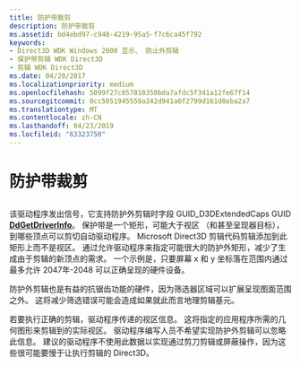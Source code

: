 ```yaml
---
title: 防护带裁剪
description: 防护带裁剪
ms.assetid: bd4ebd97-c948-4219-95a5-f7c6ca45f792
keywords:
- Direct3D WDK Windows 2000 显示、 防止外剪辑
- 保护带剪辑 WDK Direct3D
- 剪辑 WDK Direct3D
ms.date: 04/20/2017
ms.localizationpriority: medium
ms.openlocfilehash: 5099f27c057810350bda7afdc5f341a12fe67f14
ms.sourcegitcommit: 0cc5051945559a242d941a6f2799d161d8eba2a7
ms.translationtype: MT
ms.contentlocale: zh-CN
ms.lasthandoff: 04/23/2019
ms.locfileid: "63323750"
---
```

# <a name="guard-band-clipping"></a>防护带裁剪


## <span id="ddk_guard_band_clipping_gg"></span><span id="DDK_GUARD_BAND_CLIPPING_GG"></span>


该驱动程序发出信号，它支持防护外剪辑时字段 GUID\_D3DExtendedCaps GUID [ **DdGetDriverInfo**](https://msdn.microsoft.com/library/windows/hardware/ff549404)。 保护带是一个矩形，可能大于视区 （和甚至呈现器目标），到哪些顶点可以剪切自动驱动程序。 Microsoft Direct3D 剪辑代码剪辑添加到此矩形上而不是视区。 通过允许驱动程序来指定可能很大的防护外矩形，减少了生成由于剪辑的新顶点的需求。 一个示例是，只要屏幕 x 和 y 坐标落在范围内通过最多允许 2047年-2048 可以正确呈现的硬件设备。

防护外剪辑也是有益的抗锯齿功能的硬件，因为筛选器区域可以扩展呈现图面范围之外。 这将减少筛选错误可能会造成如果就此而言地理剪辑基元。

若要执行正确的剪辑，驱动程序传递的视区信息。 这将指定的应用程序所需的几何图形来剪辑到的实际视区。 驱动程序编写人员不希望实现防护外剪辑可以忽略此信息。 建议的驱动程序不使用此数据以实现通过剪刀剪辑或屏蔽操作，因为这些很可能要慢于让执行剪辑的 Direct3D。

 

 





